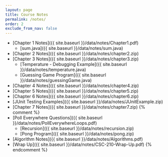```yaml
---
layout: page
title: Course Notes 
permalink: /notes/
order: 2
exclude_from_nav: false
---
```

* [Chapter 1 Notes]({{ site.baseurl }}/data/notes/Chapter1.pdf)
    - [sum.java]({{ site.baseurl }}/data/notes/sum.java)
* [Chapter 2 Notes]({{ site.baseurl }}/data/notes/chapter2.zip)
* [Chapter 3 Notes]({{ site.baseurl }}/data/notes/chapter3.zip)
    * [Temperature - Debugging Example]({{ site.baseurl }}/data/notes/temperature.java)
    * [Guessing Game Program]({{ site.baseurl }}/data/notes/guessingGame.java)
* [Chapter 4 Notes]({{ site.baseurl }}/data/notes/chapter4.zip)
* [Chapter 5 Notes]({{ site.baseurl }}/data/notes/chapter5.zip)
* [Chapter 6 Notes]({{ site.baseurl }}/data/notes/chapter6.zip)
* [JUnit Testing Examples]({{ site.baseurl }}/data/notes/JUnitExample.zip)
* [Chapter 7 Notes]({{ site.baseurl }}/data/notes/chapter7.zip)
{% comment %}
* [Poll Everywhere Questions]({{ site.baseurl }}/data/notes/PollEverywhereLoops.pdf)
    * [Recursion]({{ site.baseurl }}/data/notes/recursion.zip)
	* [Pong Program]({{ site.baseurl }}/data/notes/pong.zip)
* [Algorithm Notes]({{ site.baseurl }}/data/notes/Algorithms.pdf)
* [Wrap Up]({{ site.baseurl }}/data/notes/CSC-210-Wrap-Up.pdf)
{% endcomment %}
